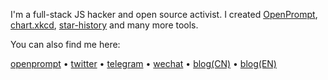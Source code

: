 I'm a full-stack JS hacker and open source activist. I created [OpenPrompt](https://openprompt.co), [chart.xkcd](https://github.com/timqian/chart.xkcd), [star-history](https://star-history.com) and many more tools.

You can also find me here:

[openprompt](https://openprompt.co/tim) • [twitter](https://twitter.com/tim_qian) • [telegram](https://t.me/timqian) • [wechat](https://i.v2ex.co/1U6OSqswl.jpeg) • [blog(CN)](https://blog.t9t.io) • [blog(EN)](https://timqian.com/blog)


<!--
**timqian/timqian** is a ✨ _special_ ✨ repository because its `README.md` (this file) appears on your GitHub profile.

Here are some ideas to get you started:

- 🔭 I’m currently working on ...
- 🌱 I’m currently learning ...
- 👯 I’m looking to collaborate on ...
- 🤔 I’m looking for help with ...
- 💬 Ask me about ...
- 📫 How to reach me: ...
- 😄 Pronouns: ...
- ⚡ Fun fact: ...
-->

